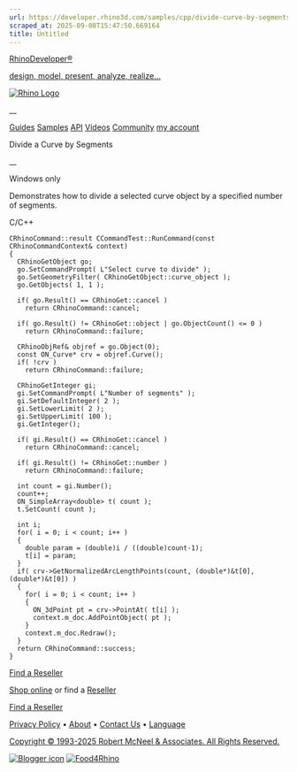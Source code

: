 ```yaml
---
url: https://developer.rhino3d.com/samples/cpp/divide-curve-by-segments/
scraped_at: 2025-09-08T15:47:50.669164
title: Untitled
---
```


[RhinoDeveloper®](/)

[design, model, present, analyze, realize...](/)

[![Rhino Logo](https://developer.rhino3d.com/images/rhinodevlogo.png)](/)

__

[Guides](https://developer.rhino3d.com/guides)
[Samples](https://developer.rhino3d.com/samples)
[API](https://developer.rhino3d.com/api)
[Videos](https://developer.rhino3d.com/videos)
[Community](https://discourse.mcneel.com/c/rhino-developer) [my account
](https://www.rhino3d.com/my-account/ "Manage your account, licenses, and
teams")

Divide a Curve by Segments

__

Windows only

Demonstrates how to divide a selected curve object by a specified number of
segments.

C/C++

    
    
    CRhinoCommand::result CCommandTest::RunCommand(const CRhinoCommandContext& context)
    {
      CRhinoGetObject go;
      go.SetCommandPrompt( L"Select curve to divide" );
      go.SetGeometryFilter( CRhinoGetObject::curve_object );
      go.GetObjects( 1, 1 );
    
      if( go.Result() == CRhinoGet::cancel )
        return CRhinoCommand::cancel;
    
      if( go.Result() != CRhinoGet::object | go.ObjectCount() <= 0 )
        return CRhinoCommand::failure;
    
      CRhinoObjRef& objref = go.Object(0);
      const ON_Curve* crv = objref.Curve();
      if( !crv )
        return CRhinoCommand::failure;
    
      CRhinoGetInteger gi;
      gi.SetCommandPrompt( L"Number of segments" );
      gi.SetDefaultInteger( 2 );
      gi.SetLowerLimit( 2 );
      gi.SetUpperLimit( 100 );
      gi.GetInteger();
    
      if( gi.Result() == CRhinoGet::cancel )
        return CRhinoCommand::cancel;
    
      if( gi.Result() != CRhinoGet::number )
        return CRhinoCommand::failure;
    
      int count = gi.Number();
      count++;
      ON_SimpleArray<double> t( count );
      t.SetCount( count );
    
      int i;
      for( i = 0; i < count; i++ )
      {
        double param = (double)i / ((double)count-1);
        t[i] = param;
      }
      if( crv->GetNormalizedArcLengthPoints(count, (double*)&t[0], (double*)&t[0]) )
      {
        for( i = 0; i < count; i++ )
        {
          ON_3dPoint pt = crv->PointAt( t[i] );
          context.m_doc.AddPointObject( pt );
        }
        context.m_doc.Redraw();
      }
      return CRhinoCommand::success;
    }
    

  

[Find a Reseller](https://www.rhino3d.com/sales)

[Shop online](https://www.rhino3d.com/store) or find a
[Reseller](https://www.rhino3d.com/sales)

[Find a Reseller](https://www.rhino3d.com/sales)

[Privacy Policy](https://www.rhino3d.com/privacy) •
[About](https://www.rhino3d.com/mcneel/about) • [Contact
Us](https://www.rhino3d.com/mcneel/contact) • [
Language](https://www.rhino3d.com/language "Change to a different region or
language")

[Copyright © 1993-2025 Robert McNeel & Associates. All Rights
Reserved.](https://www.rhino3d.com/mcneel/about)

[](https://www.facebook.com/McNeelRhinoceros/)
[](https://twitter.com/bobmcneel) [](https://www.linkedin.com/groups/75313/)
[](https://www.youtube.com/user/RhinoGuide/videos) [](https://vimeo.com/rhino)
[![Blogger
icon](https://developer.rhino3d.com/images/blogger.svg)](http://blog.rhino3d.com/)
[![Food4Rhino](https://developer.rhino3d.com/images/f4r_icon_01.svg)](https://www.food4rhino.com)

